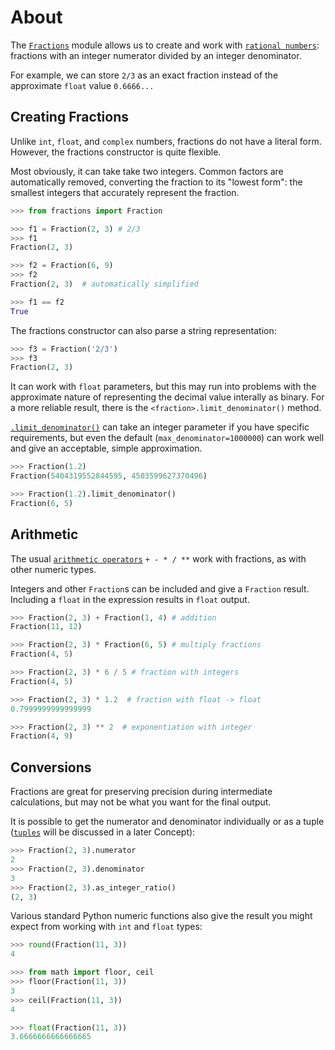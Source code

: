 # About

The [`Fractions`][fractions] module allows us to create and work with [`rational numbers`][rational]: fractions with an integer numerator divided by an integer denominator.

For example, we can store `2/3` as an exact fraction instead of the approximate `float` value `0.6666...`

## Creating Fractions


Unlike `int`, `float`, and `complex` numbers, fractions do not have a literal form.
However, the fractions constructor is quite flexible.

Most obviously, it can take take two integers.
Common factors are automatically removed, converting the fraction to its "lowest form": the smallest integers that accurately represent the fraction.


```python
>>> from fractions import Fraction

>>> f1 = Fraction(2, 3) # 2/3
>>> f1
Fraction(2, 3)

>>> f2 = Fraction(6, 9)
>>> f2
Fraction(2, 3)  # automatically simplified

>>> f1 == f2
True
```

The fractions constructor can also parse a string representation:


```python
>>> f3 = Fraction('2/3')
>>> f3
Fraction(2, 3)
```

It can work with `float` parameters, but this may run into problems with the approximate nature of representing the decimal value interally as binary. 
For a more reliable result, there is the `<fraction>.limit_denominator()` method.

[`.limit_denominator()`][limit_denominator] can take an integer parameter if you have specific requirements, but even the default (`max_denominator=1000000`) can work well and give an acceptable, simple approximation.

```python
>>> Fraction(1.2)
Fraction(5404319552844595, 4503599627370496)

>>> Fraction(1.2).limit_denominator()
Fraction(6, 5)
```

## Arithmetic

The usual [`arithmetic operators`][operators] `+ - * / **` work with fractions, as with other numeric types.

Integers and other `Fraction`s can be included and give a `Fraction` result.
Including a `float` in the expression results in `float` output.

```python
>>> Fraction(2, 3) + Fraction(1, 4) # addition
Fraction(11, 12)

>>> Fraction(2, 3) * Fraction(6, 5) # multiply fractions
Fraction(4, 5)

>>> Fraction(2, 3) * 6 / 5 # fraction with integers
Fraction(4, 5)

>>> Fraction(2, 3) * 1.2  # fraction with float -> float
0.7999999999999999

>>> Fraction(2, 3) ** 2  # exponentiation with integer
Fraction(4, 9)
```

## Conversions

Fractions are great for preserving precision during intermediate calculations, but may not be what you want for the final output.

It is possible to get the numerator and denominator individually or as a tuple ([`tuples`][tuple] will be discussed in a later Concept):

```python
>>> Fraction(2, 3).numerator
2
>>> Fraction(2, 3).denominator
3
>>> Fraction(2, 3).as_integer_ratio()
(2, 3)
```

Various standard Python numeric functions also give the result you might expect from working with `int` and `float` types:

```python
>>> round(Fraction(11, 3))
4

>>> from math import floor, ceil
>>> floor(Fraction(11, 3))
3
>>> ceil(Fraction(11, 3))
4

>>> float(Fraction(11, 3))
3.6666666666666665
```

[fractions]: https://docs.python.org/3/library/fractions.html
[tuple]: https://docs.python.org/3/tutorial/datastructures.html#tuples-and-sequences
[operators]: https://docs.python.org/3/library/stdtypes.html#numeric-types-int-float-complex
[rational]: https://en.wikipedia.org/wiki/Rational_number
[limit_denominator]: https://docs.python.org/3/library/fractions.html
